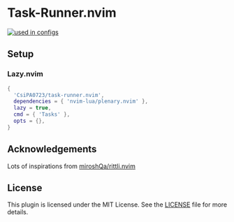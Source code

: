 # Task-Runner.nvim
<!-- markdownlint-disable MD033 -->

<a href="https://dotfyle.com/plugins/CsiPA0723/taskrunner.nvim"><img alt="used in configs" src="https://dotfyle.com/plugins/CsiPA0723/taskrunner.nvim/shield?style=for-the-badge" /></a> <!-- markdownlint-disable-line MD013 -->

## Setup

### Lazy.nvim

```lua
{
  'CsiPA0723/task-runner.nvim',
  dependencies = { 'nvim-lua/plenary.nvim' },
  lazy = true,
  cmd = { 'Tasks' },
  opts = {},
}
```

## Acknowledgements

Lots of inspirations from [miroshQa/rittli.nvim](https://github.com/miroshQa/rittli.nvim)

## License

This plugin is licensed under the MIT License.
See the [LICENSE](./LICENSE) file for more details.
